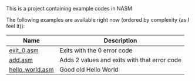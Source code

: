 This is a project containing example codes in NASM

The following examples are available right now (ordered by complexity (as I feel it)):

| Name                               | Description                                  |
| ---------------------------------- | -------------------------------------------- |
| [exit_0.asm](exit_0.asm)           | Exits with the 0 error code                  |
| [add.asm](add.asm)                 | Adds 2 values and exits with that error code |
| [hello_world.asm](hello_world.asm) | Good old Hello World                         |